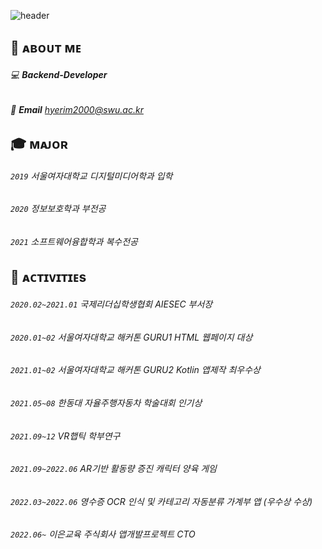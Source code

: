![header](https://capsule-render.vercel.app/api?type=waving&color=gradient&height=300&section=header&text=HEY!%20I'm%20Hyerim!&fontSize=90&animation=fadeIn&fontAlignY=38&desc=hyerimmy%20GITHUB!&descAlignY=51&descAlign=79&idx=3)

## 🦄 ᴀʙᴏᴜᴛ ᴍᴇ
###### 💻 **Backend-Developer**
###### 📧 **Email** hyerim2000@swu.ac.kr
## 🎓 ᴍᴀᴊᴏʀ 
###### `2019` 서울여자대학교 디지털미디어학과 입학
###### `2020` 정보보호학과 부전공
###### `2021` 소프트웨어융합학과 복수전공
## 💫 ᴀᴄᴛɪᴠɪᴛɪᴇs
###### `2020.02~2021.01` 국제리더십학생협회 AIESEC 부서장
###### `2020.01~02` 서울여자대학교 해커톤 GURU1 HTML 웹페이지 대상
###### `2021.01~02` 서울여자대학교 해커톤 GURU2 Kotlin 앱제작 최우수상
###### `2021.05~08` 한동대 자율주행자동차 학술대회 인기상
###### `2021.09~12` VR햅틱 학부연구
###### `2021.09~2022.06` AR기반 활동량 증진 캐릭터 양육 게임
###### `2022.03~2022.06` 영수증 OCR 인식 및 카테고리 자동분류 가계부 앱 (우수상 수상)
###### `2022.06~` 이은교육 주식회사 앱개발프로젝트 CTO

